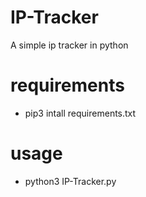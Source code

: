 # IP-Tracker
A simple ip tracker in python

# requirements
 - pip3 intall requirements.txt

# usage
 - python3 IP-Tracker.py
